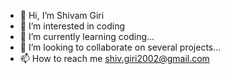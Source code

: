 - 👋 Hi, I’m Shivam Giri
- 👀 I’m interested in coding
- 🌱 I’m currently learning coding...
- 💞️ I’m looking to collaborate on several projects...
- 📫 How to reach me shiv.giri2002@gmail.com

<!---
shiv1972/shiv1972 is a ✨ special ✨ repository because its `README.md` (this file) appears on your GitHub profile.
You can click the Preview link to take a look at your changes.
--->
